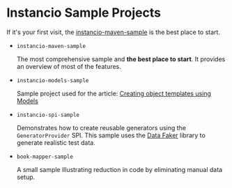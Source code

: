 # Instancio Sample Projects

If it's your first visit, the [instancio-maven-sample](https://github.com/instancio/instancio-samples/tree/main/instancio-maven-sample)
is the best place to start.


- `instancio-maven-sample`

  The most comprehensive sample and **the best place to start**.
  It provides an overview of most of the features.

- `instancio-models-sample`

  Sample project used for the article: [Creating object templates using Models](https://www.instancio.org/articles/creating-object-templates-using-models/)

- `instancio-spi-sample`

  Demonstrates how to create reusable generators using the `GeneratorProvider` SPI.
  This sample uses the [Data Faker](https://github.com/datafaker-net/datafaker) library to generate realistic test data.

- `book-mapper-sample`

  A small sample illustrating reduction in code by eliminating manual data setup.

